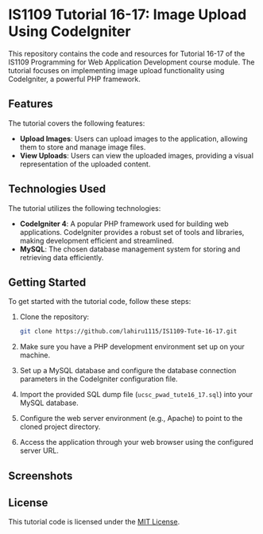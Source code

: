 # IS1109 Tutorial 16-17: Image Upload Using CodeIgniter

This repository contains the code and resources for Tutorial 16-17 of the IS1109 Programming for Web Application Development course module. The tutorial focuses on implementing image upload functionality using CodeIgniter, a powerful PHP framework.

## Features

The tutorial covers the following features:

- **Upload Images**: Users can upload images to the application, allowing them to store and manage image files.
- **View Uploads**: Users can view the uploaded images, providing a visual representation of the uploaded content.

## Technologies Used

The tutorial utilizes the following technologies:

- **CodeIgniter 4**: A popular PHP framework used for building web applications. CodeIgniter provides a robust set of tools and libraries, making development efficient and streamlined.
- **MySQL**: The chosen database management system for storing and retrieving data efficiently.

## Getting Started

To get started with the tutorial code, follow these steps:

1. Clone the repository:

   ```bash
   git clone https://github.com/lahiru1115/IS1109-Tute-16-17.git
   ```

2. Make sure you have a PHP development environment set up on your machine.

3. Set up a MySQL database and configure the database connection parameters in the CodeIgniter configuration file.

4. Import the provided SQL dump file (`ucsc_pwad_tute16_17.sql`) into your MySQL database.

5. Configure the web server environment (e.g., Apache) to point to the cloned project directory.

6. Access the application through your web browser using the configured server URL.

## Screenshots

## License

This tutorial code is licensed under the [MIT License](LICENSE).
